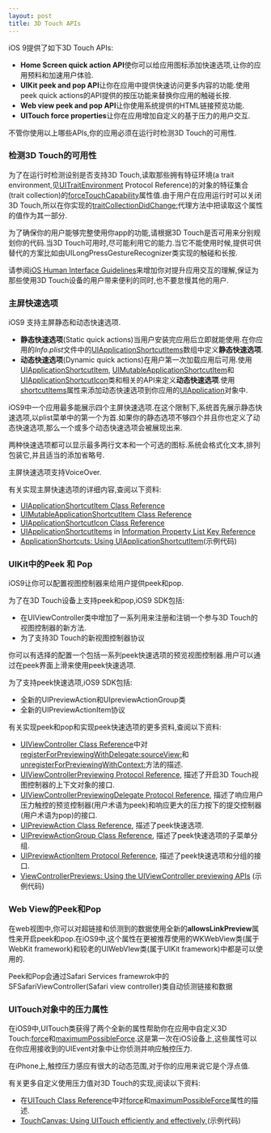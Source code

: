 ```yaml
---
layout: post
title: 3D Touch APIs
---
```



iOS 9提供了如下3D Touch APIs:

* **Home Screen quick action API**使你可以给应用图标添加快速选项,让你的应用预料和加速用户体验.
* **UIKit peek and pop API**让你在应用中提供快速访问更多内容的功能.使用peek quick actions的API提供的按压功能来替换你应用的触碰长按.
* **Web view peek and pop API**让你使用系统提供的HTML链接预览功能.
* **UITouch force properties**让你在应用增加自定义的基于压力的用户交互.

不管你使用以上哪些APIs,你的应用必须在运行时检测3D Touch的可用性.

### 检测3D Touch的可用性 #

为了在运行时检测设别是否支持3D Touch,读取那些拥有特征环境(a trait environment,见[UITraitEnvironment](https://developer.apple.com/library/prerelease/ios/documentation/UIKit/Reference/UITraitEnvironment_Ref/index.html#//apple_ref/doc/uid/TP40014306) Protocol Reference)的对象的特征集合(trait collection)的[forceTouchCapability](https://developer.apple.com/library/prerelease/ios/documentation/UIKit/Reference/UITraitCollection_ClassReference/index.html#//apple_ref/occ/instp/UITraitCollection/forceTouchCapability)属性值.由于用户在应用运行时可以关闭3D Touch,所以在你实现的[traitCollectionDidChange:](https://developer.apple.com/library/prerelease/ios/documentation/UIKit/Reference/UITraitEnvironment_Ref/index.html#//apple_ref/occ/intfm/UITraitEnvironment/traitCollectionDidChange:)代理方法中把读取这个属性的值作为其一部分.

为了确保你的用户能够完整使用你app的功能,请根据3D Touch是否可用来分别规划你的代码.当3D Touch可用时,尽可能利用它的能力.当它不能使用时候,提供可供替代的方案比如由UILongPressGestureRecognizer类实现的触碰和长按.

请参阅[iOS Human Interface Guidelines](https://developer.apple.com/library/prerelease/ios/documentation/UserExperience/Conceptual/MobileHIG/index.html#//apple_ref/doc/uid/TP40006556)来增加你对提升应用交互的理解,保证为那些使用3D Touch设备的用户带来便利的同时,也不要怠慢其他的用户.

### 主屏快速选项 #
iOS9 支持主屏静态和动态快速选项.

* **静态快速选项**(Static quick actions)当用户安装完应用后立即就能使用.在你应用的*Info.plist*文件中的[UIApplicationShortcutItems](https://developer.apple.com/library/prerelease/ios/documentation/General/Reference/InfoPlistKeyReference/Articles/iPhoneOSKeys.html#//apple_ref/doc/uid/TP40009252-SW36)数组中定义**静态快速选项**.
* **动态快速选项**(Dynamic quick actions)在用户第一次加载应用后可用.使用[UIApplicationShortcutItem](https://developer.apple.com/library/prerelease/ios/documentation/UIKit/Reference/UIApplicationShortcutItem_class/index.html#//apple_ref/occ/cl/UIApplicationShortcutItem), [UIMutableApplicationShortcutItem](https://developer.apple.com/library/prerelease/ios/documentation/UIKit/Reference/UIMutableApplicationShortcutItem_class/index.html#//apple_ref/occ/cl/UIMutableApplicationShortcutItem)和[UIApplicationShortcutIcon](https://developer.apple.com/library/prerelease/ios/documentation/UIKit/Reference/UIApplicationShortcutIcon_Class/index.html#//apple_ref/occ/cl/UIApplicationShortcutIcon)类和相关的API来定义**动态快速选项**.使用[shortcutItems](https://developer.apple.com/library/prerelease/ios/documentation/UIKit/Reference/UIApplication_Class/index.html#//apple_ref/occ/instp/UIApplication/shortcutItems)属性来添加动态快速选项到你应用的[UIApplication](https://developer.apple.com/library/prerelease/ios/documentation/UIKit/Reference/UIApplication_Class/index.html#//apple_ref/occ/cl/UIApplication)对象中.

iOS9中一个应用最多能展示四个主屏快速选项.在这个限制下,系统首先展示静态快速选项,以plist菜单中的第一个为首.如果你的静态选项不够四个并且你也定义了动态快速选项,那么一个或多个动态快速选项会被展现出来.

两种快速选项都可以显示最多两行文本和一个可选的图标.系统会格式化文本,排列包装它,并且适当的添加省略号.

主屏快速选项支持VoiceOver.

有关实现主屏快速选项的详细内容,查阅以下资料:

* [UIApplicationShortcutItem Class Reference](https://developer.apple.com/library/prerelease/ios/documentation/UIKit/Reference/UIApplicationShortcutItem_class/index.html#//apple_ref/doc/uid/TP40016501)
* [UIMutableApplicationShortcutItem Class Reference
](https://developer.apple.com/library/prerelease/ios/documentation/UIKit/Reference/UIMutableApplicationShortcutItem_class/index.html#//apple_ref/doc/uid/TP40016502)
* [UIApplicationShortcutIcon Class Reference](https://developer.apple.com/library/prerelease/ios/documentation/UIKit/Reference/UIApplicationShortcutIcon_Class/index.html#//apple_ref/doc/uid/TP40016500)
* [UIApplicationShortcutItems](https://developer.apple.com/library/prerelease/ios/documentation/General/Reference/InfoPlistKeyReference/Articles/iPhoneOSKeys.html#//apple_ref/doc/uid/TP40009252-SW36) in [Information Property List Key Reference](https://developer.apple.com/library/prerelease/ios/documentation/General/Reference/InfoPlistKeyReference/Introduction/Introduction.html#//apple_ref/doc/uid/TP40009247)
* [ApplicationShortcuts: Using UIApplicationShortcutItem](https://developer.apple.com/library/prerelease/ios/samplecode/ApplicationShortcuts/Introduction/Intro.html#//apple_ref/doc/uid/TP40016545)(示例代码)


### UIKit中的Peek 和 Pop #


iOS9让你可以配置视图控制器来给用户提供peek和pop.

为了在3D Touch设备上支持peek和pop,iOS9 SDK包括:

* 在UIViewController类中增加了一系列用来注册和注销一个参与3D Touch的视图控制器的新方法.
* 为了支持3D Touch的新视图控制器协议

你可以有选择的配置一个包括一系列peek快速选项的预览视图控制器.用户可以通过在peek界面上滑来使用peek快速选项.

为了支持peek快速选项,iOS9 SDK包括:

* 全新的UIPreviewAction和UIpreviewActionGroup类
* 全新的UIPreviewActionItem协议

有关实现peek和pop和实现peek快速选项的更多资料,查阅以下资料:

* [UIViewController Class Reference](https://developer.apple.com/library/prerelease/ios/documentation/UIKit/Reference/UIViewController_Class/index.html#//apple_ref/doc/uid/TP40006926)中对 [registerForPreviewingWithDelegate:sourceView:](registerForPreviewingWithDelegate:sourceView:)和[unregisterForPreviewingWithContext:](https://developer.apple.com/library/prerelease/ios/documentation/UIKit/Reference/UIViewController_Class/index.html#//apple_ref/occ/instm/UIViewController/unregisterForPreviewingWithContext:)方法的描述.
* [UIViewControllerPreviewing Protocol Reference](https://developer.apple.com/library/prerelease/ios/documentation/UIKit/Reference/UIViewControllerPreviewing_Protocol/index.html#//apple_ref/doc/uid/TP40016568), 描述了开启3D Touch视图控制器的上下文对象的接口.
* [UIViewControllerPreviewingDelegate Protocol Reference](https://developer.apple.com/library/prerelease/ios/documentation/UIKit/Reference/UIViewControllerPreviewingDelegate_Protocol/index.html#//apple_ref/doc/uid/TP40016569), 描述了响应用户压力触控的预览控制器(用户术语为peek)和响应更大的压力按下的提交控制器(用户术语为pop)的接口.
* [UIPreviewAction Class Reference](https://developer.apple.com/library/prerelease/ios/documentation/UIKit/Reference/UIPreviewAction_Class/index.html#//apple_ref/doc/uid/TP40016565), 描述了peek快速选项.
* [UIPreviewActionGroup Class Reference](https://developer.apple.com/library/prerelease/ios/documentation/UIKit/Reference/UIPreviewActionGroup_Class/index.html#//apple_ref/doc/uid/TP40016566), 描述了peek快速选项的子菜单分组.
* [UIPreviewActionItem Protocol Reference](https://developer.apple.com/library/prerelease/ios/documentation/UIKit/Reference/UIPreviewActionItem_Protocol/index.html#//apple_ref/doc/uid/TP40016567), 描述了peek快速选项和分组的接口.
* [ViewControllerPreviews: Using the UIViewController previewing APIs](https://developer.apple.com/library/prerelease/ios/samplecode/ViewControllerPreviews/Introduction/Intro.html#//apple_ref/doc/uid/TP40016546) (示例代码)

### Web View的Peek和Pop #

在web视图中,你可以对超链接和侦测到的数据使用全新的**allowsLinkPreview**属性来开启peek和pop.在iOS9中,这个属性在更被推荐使用的WKWebView类(属于WebKit framework)和较老的UIWebVIew类(属于UIKit framework)中都是可以使用的.

Peek和Pop会通过Safari Services framewrok中的SFSafariViewController(Safari view controller)类自动侦测链接和数据

### UITouch对象中的压力属性 #

在iOS9中,UITouch类获得了两个全新的属性帮助你在应用中自定义3D Touch:[force](https://developer.apple.com/library/prerelease/ios/documentation/UIKit/Reference/UITouch_Class/index.html#//apple_ref/occ/instp/UITouch/force)和[maximumPossibleForce](https://developer.apple.com/library/prerelease/ios/documentation/UIKit/Reference/UITouch_Class/index.html#//apple_ref/occ/instp/UITouch/maximumPossibleForce).这是第一次在iOS设备上,这些属性可以在你应用接收到的UIEvent对象中让你侦测并响应触控压力.

在iPhone上,触控压力感应有很大的动态范围,对于你的应用来说它是个浮点值.

有关更多自定义使用压力值对3D Touch的实现,阅读以下资料:

* 在[UITouch Class Reference](https://developer.apple.com/library/prerelease/ios/documentation/UIKit/Reference/UITouch_Class/index.html#//apple_ref/doc/uid/TP40006785)中对[force](https://developer.apple.com/library/prerelease/ios/documentation/UIKit/Reference/UITouch_Class/index.html#//apple_ref/occ/instp/UITouch/force)和[maximumPossibleForce](https://developer.apple.com/library/prerelease/ios/documentation/UIKit/Reference/UITouch_Class/index.html#//apple_ref/occ/instp/UITouch/maximumPossibleForce)属性的描述.
* [TouchCanvas: Using UITouch efficiently and effectively
](https://developer.apple.com/library/prerelease/ios/samplecode/TouchCanvas/Introduction/Intro.html#//apple_ref/doc/uid/TP40016561)(示例代码)






